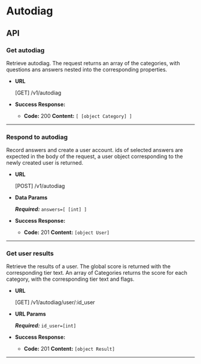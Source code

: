 # Autodiag

## API

### Get autodiag

 Retrieve autodiag.
 The request returns an array of the categories, with questions ans answers nested into the corresponding properties.

* **URL**

  [GET] /v1/autodiag

* **Success Response:**

  * **Code:** 200
    **Content:** `[ [object Category] ]`

---

### Respond to autodiag

 Record answers and create a user account.
 ids of selected answers are expected in the body of the request, a user object corresponding to the newly created user is returned.

* **URL**

  [POST] /v1/autodiag

* **Data Params**

  ***Required:***
   `answers=[ [int] ]`

* **Success Response:**

  * **Code:** 201
    **Content:** `[object User]`

---

### Get user results

 Retrieve the results of a user.
 The global score is returned with the corresponding tier text. An array of Categories returns the score for each category, with the corresponding tier text and flags.

* **URL**

  [GET] /v1/autodiag/user/:id_user

*  **URL Params**

   ***Required:***
   `id_user=[int]`

* **Success Response:**

  * **Code:** 201
    **Content:** `[object Result]`

---